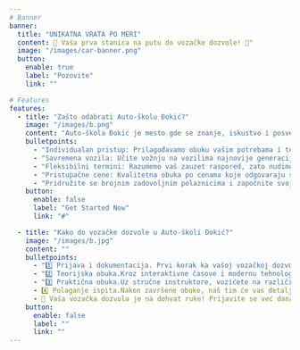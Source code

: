 ```yaml
---
# Banner
banner:
  title: "UNIKATNA VRATA PO MERI"
  content: 🚗 Vaša prva stanica na putu do vozačke dozvole! 🚦"
  image: "/images/car-banner.png"
  button:
    enable: true
    label: "Pozovite"
    link: ""

# Features
features:
  - title: "Zašto odabrati Auto-školu Đokić?"
    image: "/images/b.png"
    content: "Auto-škola Đokić je mesto gde se znanje, iskustvo i posvećenost spajaju kako bi vam pružili najbolju obuku za vožnju. Naš tim licenciranih instruktora posvećen je tome da vas osposobi ne samo za polaganje vozačkog ispita, već i za sigurno i samouvereno upravljanje vozilom u svim situacijama."
    bulletpoints:
      - "Individualan pristup: Prilagođavamo obuku vašim potrebama i tempu učenja."
      - "Savremena vozila: Učite vožnju na vozilima najnovije generacije, osmišljenim da pruže maksimalnu sigurnost i udobnost."
      - "Fleksibilni termini: Razumemo vaš zauzet raspored, zato nudimo termine obuke koji se uklapaju u vaš svakodnevni život."
      - "Pristupačne cene: Kvalitetna obuka po cenama koje odgovaraju svakom budžetu."
      - "Pridružite se brojnim zadovoljnim polaznicima i započnite svoju vozačku avanturu s nama! 🎯"
    button:
      enable: false
      label: "Get Started Now"
      link: "#"

  - title: "Kako do vozačke dozvole u Auto-školi Đokić?"
    image: "/images/b.jpg"
    content: ""
    bulletpoints:
      - "1️⃣ Prijava i dokumentacija. Prvi korak ka vašoj vozačkoj dozvoli je prijava u našoj auto-školi. Naš ljubazni tim će vam pomoći oko svih potrebnih dokumenata i postupaka."
      - "2️⃣ Teorijska obuka.Kroz interaktivne časove i modernu tehnologiju, naučićete pravila saobraćaja, saobraćajne znakove i sve što je potrebno za sigurno učestvovanje u saobraćaju."
      - "3️⃣ Praktična obuka.Uz stručne instruktore, vozićete na različitim vrstama terena, od gradskih ulica do otvorenih puteva, sve dok ne steknete sigurnost i veštinu."
      - 4️⃣ Polaganje ispita.Nakon završene obuke, naš tim će vas detaljno pripremiti za teorijski i praktični ispit kako biste ga položili iz prvog puta.
      - 🚗 Vaša vozačka dozvola je na dohvat ruke! Prijavite se već danas i postanite deo porodice zadovoljnih vozača Auto-škole Đokić!
    button:
      enable: false
      label: ""
      link: ""
---
```

